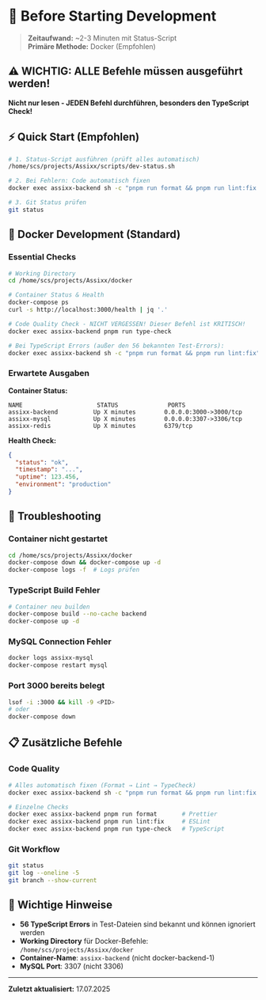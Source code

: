 # 🚀 Before Starting Development

> **Zeitaufwand:** ~2-3 Minuten mit Status-Script  
> **Primäre Methode:** Docker (Empfohlen)

## ⚠️ WICHTIG: ALLE Befehle müssen ausgeführt werden!
**Nicht nur lesen - JEDEN Befehl durchführen, besonders den TypeScript Check!**

## ⚡ Quick Start (Empfohlen)

```bash
# 1. Status-Script ausführen (prüft alles automatisch)
/home/scs/projects/Assixx/scripts/dev-status.sh

# 2. Bei Fehlern: Code automatisch fixen
docker exec assixx-backend sh -c "pnpm run format && pnpm run lint:fix && pnpm run type-check"

# 3. Git Status prüfen
git status
```

## 🐳 Docker Development (Standard)

### Essential Checks

```bash
# Working Directory
cd /home/scs/projects/Assixx/docker

# Container Status & Health
docker-compose ps
curl -s http://localhost:3000/health | jq '.'

# Code Quality Check - NICHT VERGESSEN! Dieser Befehl ist KRITISCH!
docker exec assixx-backend pnpm run type-check

# Bei TypeScript Errors (außer den 56 bekannten Test-Errors):
docker exec assixx-backend sh -c "pnpm run format && pnpm run lint:fix"
```

### Erwartete Ausgaben

**Container Status:**

```
NAME                     STATUS              PORTS
assixx-backend          Up X minutes        0.0.0.0:3000->3000/tcp
assixx-mysql            Up X minutes        0.0.0.0:3307->3306/tcp
assixx-redis            Up X minutes        6379/tcp
```

**Health Check:**

```json
{
  "status": "ok",
  "timestamp": "...",
  "uptime": 123.456,
  "environment": "production"
}
```

## 🔴 Troubleshooting

### Container nicht gestartet

```bash
cd /home/scs/projects/Assixx/docker
docker-compose down && docker-compose up -d
docker-compose logs -f  # Logs prüfen
```

### TypeScript Build Fehler

```bash
# Container neu builden
docker-compose build --no-cache backend
docker-compose up -d
```

### MySQL Connection Fehler

```bash
docker logs assixx-mysql
docker-compose restart mysql
```

### Port 3000 bereits belegt

```bash
lsof -i :3000 && kill -9 <PID>
# oder
docker-compose down
```

## 📋 Zusätzliche Befehle

### Code Quality

```bash
# Alles automatisch fixen (Format → Lint → TypeCheck)
docker exec assixx-backend sh -c "pnpm run format && pnpm run lint:fix && pnpm run type-check"

# Einzelne Checks
docker exec assixx-backend pnpm run format       # Prettier
docker exec assixx-backend pnpm run lint:fix     # ESLint
docker exec assixx-backend pnpm run type-check   # TypeScript
```

### Git Workflow

```bash
git status
git log --oneline -5
git branch --show-current
```

## 📝 Wichtige Hinweise

- **56 TypeScript Errors** in Test-Dateien sind bekannt und können ignoriert werden
- **Working Directory** für Docker-Befehle: `/home/scs/projects/Assixx/docker`
- **Container-Name**: `assixx-backend` (nicht docker-backend-1)
- **MySQL Port**: 3307 (nicht 3306)

---

**Zuletzt aktualisiert:** 17.07.2025
